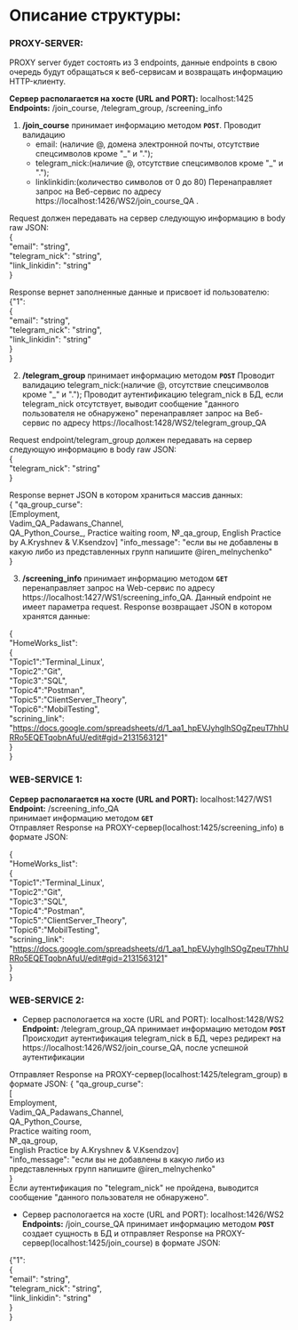 # Описание структуры:

### PROXY-SERVER:
PROXY server будет состоять из 3 endpoints, данные endpoints в свою очередь будут обращаться к веб-сервисам  и возвращать информацию HTTP-клиенту.

**Сервер располагается на хосте (URL and PORT):** localhost:1425  
**Endpoints:** /join_course, /telegram_group,  /screening_info

1) **/join_course**  принимает информацию методом **`POST`**. 
Проводит валидацию    
	- email: (наличие @, домена электронной почты, отсутствие спецсимволов кроме "_" и ".");  
	- telegram_nick:(наличие @, отсутствие спецсимволов кроме "_" и ".");  
	- linklinkidin:(количество символов от 0 до 80)
Перенаправляет запрос на Веб-сервис по адресу https://localhost:1426/WS2/join_course_QA .

Request должен передавать на сервер следующую информацию в body raw JSON:  
{  
"email": "string",   
"telegram_nick": "string",   
"link_linkidin": "string"   
}   

Response вернет заполненные данные и присвоет id пользователю:  
{"1":  
	{  
	"email": "string",  
	"telegram_nick": "string",  
	"link_linkidin": "string"  
	}  
}  

2) **/telegram_group** принимает информацию методом **`POST`**
Проводит валидацию 
	telegram_nick:(наличие @, отсутствие спецсимволов кроме "_" и ".");
Проводит аутентификацию telegram_nick в БД, если telegram_nick отсутствует, выводит сообщение "данного пользователя не обнаружено"
перенаправляет запрос на Веб-сервис по адресу https://localhost:1428/WS2/telegram_group_QA

Request endpoint/telegram_group должен передавать на сервер следующую информацию в body raw JSON:  
{  
"telegram_nick": "string"  
}  

Response вернет JSON в котором храниться массив данных:  
{ "qa_group_curse":  
		[Employment,  
		Vadim_QA_Padawans_Channel,  
		QA_Python_Course_,
		Practice waiting room,
		№_qa_group,
		English Practice by A.Kryshnev & V.Ksendzov]
  "info_message": "если вы не добавлены в какую либо из представленных групп напишите @iren_melnychenko"  
}  


3) **/screening_info** принимает информацию методом **`GET`**
перенаправляет запрос на Web-сервис по адресу https://localhost:1427/WS1/screening_info_QA.
Данный endpoint не имеет параметра request. 
Response возвращает JSON в котором хранятся данные:

{  
"HomeWorks_list":  
{  
"Topic1":"Terminal_Linux',  
"Topic2":"Git",  
"Topic3":"SQL",  
"Topic4":"Postman",  
"Topic5":"ClientServer_Theory",  
"Topic6":"MobilTesting",  
"scrining_link": "https://docs.google.com/spreadsheets/d/1_aa1_hpEVJyhglhSOgZpeuT7hhURRo5EQETqobnAfuU/edit#gid=2131563121"  
}  
}  


### WEB-SERVICE 1:
**Сервер располагается на хосте (URL and PORT):** localhost:1427/WS1  
**Endpoint:** /screening_info_QA  
принимает информацию методом **`GET`**  
Отправляет Response  на PROXY-сервер(localhost:1425/screening_info) в формате JSON:

{  
"HomeWorks_list":  
{  
"Topic1":"Terminal_Linux',  
"Topic2":"Git",  
"Topic3":"SQL",  
"Topic4":"Postman",  
"Topic5":"ClientServer_Theory",  
"Topic6":"MobilTesting",  
"scrining_link": "https://docs.google.com/spreadsheets/d/1_aa1_hpEVJyhglhSOgZpeuT7hhURRo5EQETqobnAfuU/edit#gid=2131563121"  
}  
}  

### WEB-SERVICE 2:
* Сервер распологается на хосте (URL and PORT): localhost:1428/WS2
**Endpoint:** 	/telegram_group_QA
принимает информацию методом **`POST`**
Происходит аутентификация telegram_nick в БД, через редирект на https://localhost:1426/WS2/join_course_QA, после успешной аутентификации 

Отправляет Response  на PROXY-сервер(localhost:1425/telegram_group) в формате JSON:
{ "qa_group_curse":  
[  
Employment,  
Vadim_QA_Padawans_Channel,  
QA_Python_Course,  
Practice waiting room,  
№_qa_group,  
English Practice by A.Kryshnev & V.Ksendzov]  
"info_message": "если вы не добавлены в какую либо из представленных групп напишите @iren_melnychenko"  
}  
Если аутентификация по "telegram_nick" не пройдена, выводится сообщение "данного пользователя не обнаружено".


* Сервер распологается на хосте (URL and PORT): localhost:1426/WS2
**Endpoints:** /join_course_QA
принимает информацию методом **`POST`**
создает сущность в БД и отправляет Response на PROXY-сервер(localhost:1425/join_course) в формате JSON:

{"1":  
{    
"email": "string",   
"telegram_nick": "string",  
"link_linkidin": "string"  
}  
}  

